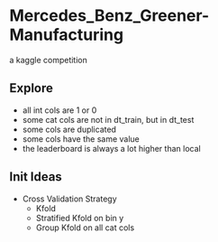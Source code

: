 # Mercedes_Benz_Greener-Manufacturing
a kaggle competition

## Explore
  - all int cols are 1 or 0
  - some cat cols are not in dt_train, but in dt_test
  - some cols are duplicated
  - some cols have the same value
  - the leaderboard is always a lot higher than local

## Init Ideas
  - Cross Validation Strategy
    - Kfold
    - Stratified Kfold on bin y
    - Group Kfold on all cat cols
